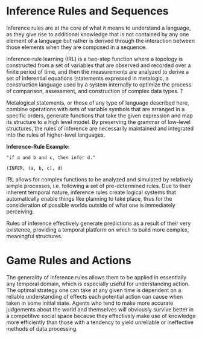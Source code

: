 # Inference Rules and Sequences

Inference rules are at the core of what it means to understand a language, as they give rise to additional knowledge that is not contained by any one element of a language but rather is derived through the interaction between those elements when they are composed in a sequence.

Inference-rule learning (IRL) is a two-step function where a topology is constructed from a set of variables that are observed and recorded over a finite period of time, and then the measurements are analyzed to derive a set of inferential equations (statements expressed in metalogic, a construction language used by a system internally to optimize the process of comparison, assessment, and construction of complex data types. T

Metalogical statements, or those of any type of language described here, combine operations with sets of variable symbols that are arranged in a specific orders, generate functions that take the given expression and map its structure to a high level model. By preserving the grammar of low-level structures, the rules of inference are necessarily maintained and integrated into the rules of higher-level languages.  


__Inference-Rule Example:__

    "if a and b and c, then infer d."
    
    (INFER, (a, b, c), d)
    
IRL allows for complex functions to be analyzed and simulated by relatively simple processes, i.e. following a set of pre-determined rules. Due to their inherent temporal nature, inference rules create logical systems that automatically enable things like planning to take place, thus for the consideration of possible worlds outside of what one is immediately perceiving. 

Rules of inference effectively generate predictions as a result of their very existence, providing a temporal platform on which to build more complex, meaningful structures.

# Game Rules and Actions

The generality of inference rules allows them to be applied in essentially any temporal domain, which is especially useful for understanding action. The optimal strategy one can take at any given time is dependent on a reliable understanding of effects each  potential action can cause when taken in some initial state. Agents who tend to make more accurate judgements about the world and themselves will obviously survive better in a competitive social space because they effectively make use of knowledge more efficiently than those with a tendency to yield unreliable or ineffective methods of data processing.

